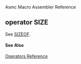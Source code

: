 Asmc Macro Assembler Reference

## operator SIZE

See [SIZEOF](operator-sizeof.md).

#### See Also

[Operators Reference](readme.md)
